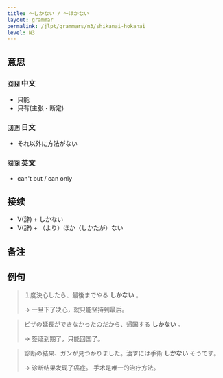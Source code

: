 ```yaml
---
title: 〜しかない / 〜ほかない
layout: grammar
permalink: /jlpt/grammars/n3/shikanai-hokanai
level: N3
---
```


## 意思

### 🇨🇳 中文

- 只能
- 只有(主张・断定)

### 🇯🇵 日文

- それ以外に方法がない

### 🇬🇧 英文

- can't but / can only

## 接续

- V(辞) + しかない
- V(辞) + （より）ほか（しかたが）ない

## 备注


## 例句

> １度決心したら、最後までやる **しかない** 。
>
> → 一旦下了决心，就只能坚持到最后。

> ビザの延長ができなかったのだから、帰国する **しかない** 。
>
> → 签证到期了，只能回国了。

> 診断の結果、ガンが見つかりました。治すには手術 **しかない** そうです｡
>
> → 诊断结果发现了癌症。 手术是唯一的治疗方法｡

